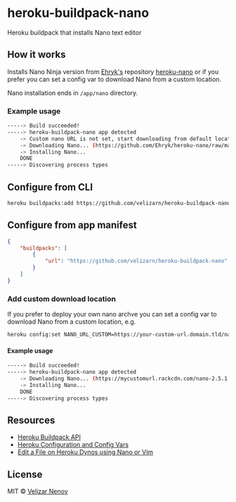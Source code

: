 # heroku-buildpack-nano

Heroku buildpack that installs Nano text editor

## How it works

Installs Nano Ninja version from [Ehryk's](https://github.com/Ehryk) repository [heroku-nano](https://github.com/Ehryk/heroku-nano/) or if you prefer you can set a config var to download Nano from a custom location.

Nano installation ends in `/app/nano` directory.

### Example usage

```bash
-----> Build succeeded!
-----> heroku-buildpack-nano app detected
    -> Custom nano URL is not set, start downloading from default location
    -> Downloading Nano... (https://github.com/Ehryk/heroku-nano/raw/master/heroku-nano-2.5.1/nano.tar.gz)
    -> Installing Nano...
    DONE
-----> Discovering process types
```

## Configure from CLI

```bash
heroku buildpacks:add https://github.com/velizarn/heroku-buildpack-nano
```

## Configure from app manifest

```json
{
    "buildpacks": [
        {
            "url": "https://github.com/velizarn/heroku-buildpack-nano"
        }
    ]
}
```

### Add custom download location

If you prefer to deploy your own nano archve you can set a config var to download Nano from a custom location, e.g.

```bash
heroku config:set NANO_URL_CUSTOM=https://your-custom-url.domain.tld/nano.tar.gz
```

#### Example usage

```bash
-----> Build succeeded!
-----> heroku-buildpack-nano app detected
    -> Downloading Nano... (https://mycustomurl.rackcdn.com/nano-2.5.1.tar.gz)
    -> Installing Nano...
    DONE
-----> Discovering process types
```

## Resources

- [Heroku Buildpack API](https://devcenter.heroku.com/articles/buildpack-api)
- [Heroku Configuration and Config Vars](https://devcenter.heroku.com/articles/config-vars)
- [Edit a File on Heroku Dynos using Nano or Vim](http://www.compulsivecoders.com/tech/how-to-edit-a-file-on-heroku-dynos-using-nano-or-vim/)

## License

MIT © [Velizar Nenov](https://github.com/velizarn)